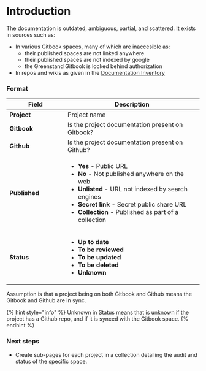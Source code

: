 # Introduction

The documentation is outdated, ambiguous, partial, and scattered. It exists in sources such as:

* In various Gitbook spaces, many of which are inaccesible as:
  * their published spaces are not linked anywhere
  * their published spaces are not indexed by google
  * the Greenstand Gitbook is locked behind authorization
* In repos and wikis as given in the [Documentation Inventory](../documentation-inventory.md)

### Format

<table><thead><tr><th width="135.5">Field</th><th>Description</th></tr></thead><tbody><tr><td><strong>Project</strong></td><td>Project name</td></tr><tr><td><strong>Gitbook</strong></td><td>Is the project documentation present on Gitbook?</td></tr><tr><td><strong>Github</strong></td><td>Is the project documentation present on Github?</td></tr><tr><td><strong>Published</strong></td><td><ul><li><strong>Yes</strong> - Public URL</li><li><strong>No</strong> - Not published anywhere on the web</li><li><strong>Unlisted</strong> - URL not indexed by search engines</li><li><strong>Secret link</strong> - Secret public share URL</li><li><strong>Collection</strong> - Published as part of a collection</li></ul></td></tr><tr><td><strong>Status</strong></td><td><ul><li><strong>Up to date</strong></li><li><strong>To be reviewed</strong></li><li><strong>To be updated</strong></li><li><strong>To be deleted</strong></li><li><strong>Unknown</strong></li></ul></td></tr></tbody></table>

Assumption is that a project being on both Gitbook and Github means the Gitbook and Github are in sync.&#x20;

{% hint style="info" %}
Unknown in Status means that is unknown if the project has a Github repo, and if it is synced with the Gitbook space.
{% endhint %}

### Next steps

* Create sub-pages for each project in a collection detailing the audit and status of the specific space.
